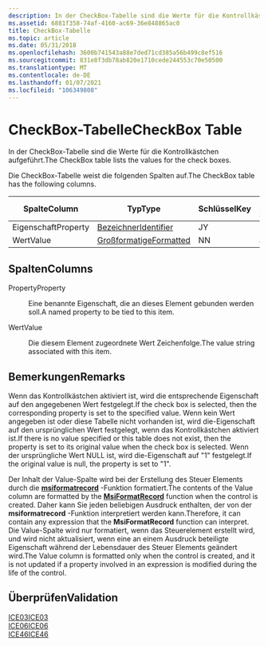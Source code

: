 ```yaml
---
description: In der CheckBox-Tabelle sind die Werte für die Kontrollkästchen aufgeführt.
ms.assetid: 6881f358-74af-4160-ac69-36e848865ac0
title: CheckBox-Tabelle
ms.topic: article
ms.date: 05/31/2018
ms.openlocfilehash: 3600b741543a88e7ded71cd385a56b499c8ef516
ms.sourcegitcommit: 831e8f3db78ab820e1710cede244553c70e50500
ms.translationtype: MT
ms.contentlocale: de-DE
ms.lasthandoff: 01/07/2021
ms.locfileid: "106349808"
---
```

# <a name="checkbox-table"></a><span data-ttu-id="d65b5-103">CheckBox-Tabelle</span><span class="sxs-lookup"><span data-stu-id="d65b5-103">CheckBox Table</span></span>

<span data-ttu-id="d65b5-104">In der CheckBox-Tabelle sind die Werte für die Kontrollkästchen aufgeführt.</span><span class="sxs-lookup"><span data-stu-id="d65b5-104">The CheckBox table lists the values for the check boxes.</span></span>

<span data-ttu-id="d65b5-105">Die CheckBox-Tabelle weist die folgenden Spalten auf.</span><span class="sxs-lookup"><span data-stu-id="d65b5-105">The CheckBox table has the following columns.</span></span>



| <span data-ttu-id="d65b5-106">Spalte</span><span class="sxs-lookup"><span data-stu-id="d65b5-106">Column</span></span>   | <span data-ttu-id="d65b5-107">Typ</span><span class="sxs-lookup"><span data-stu-id="d65b5-107">Type</span></span>                         | <span data-ttu-id="d65b5-108">Schlüssel</span><span class="sxs-lookup"><span data-stu-id="d65b5-108">Key</span></span> | <span data-ttu-id="d65b5-109">Nullwerte zulässig</span><span class="sxs-lookup"><span data-stu-id="d65b5-109">Nullable</span></span> |
|----------|------------------------------|-----|----------|
| <span data-ttu-id="d65b5-110">Eigenschaft</span><span class="sxs-lookup"><span data-stu-id="d65b5-110">Property</span></span> | [<span data-ttu-id="d65b5-111">Bezeichner</span><span class="sxs-lookup"><span data-stu-id="d65b5-111">Identifier</span></span>](identifier.md) | <span data-ttu-id="d65b5-112">J</span><span class="sxs-lookup"><span data-stu-id="d65b5-112">Y</span></span>   | <span data-ttu-id="d65b5-113">N</span><span class="sxs-lookup"><span data-stu-id="d65b5-113">N</span></span>        |
| <span data-ttu-id="d65b5-114">Wert</span><span class="sxs-lookup"><span data-stu-id="d65b5-114">Value</span></span>    | [<span data-ttu-id="d65b5-115">Großformatige</span><span class="sxs-lookup"><span data-stu-id="d65b5-115">Formatted</span></span>](formatted.md)   | <span data-ttu-id="d65b5-116">N</span><span class="sxs-lookup"><span data-stu-id="d65b5-116">N</span></span>   | <span data-ttu-id="d65b5-117">J</span><span class="sxs-lookup"><span data-stu-id="d65b5-117">Y</span></span>        |



 

## <a name="columns"></a><span data-ttu-id="d65b5-118">Spalten</span><span class="sxs-lookup"><span data-stu-id="d65b5-118">Columns</span></span>

<dl> <dt>

<span data-ttu-id="d65b5-119"><span id="Property"></span><span id="property"></span><span id="PROPERTY"></span>Property</span><span class="sxs-lookup"><span data-stu-id="d65b5-119"><span id="Property"></span><span id="property"></span><span id="PROPERTY"></span>Property</span></span>
</dt> <dd>

<span data-ttu-id="d65b5-120">Eine benannte Eigenschaft, die an dieses Element gebunden werden soll.</span><span class="sxs-lookup"><span data-stu-id="d65b5-120">A named property to be tied to this item.</span></span>

</dd> <dt>

<span data-ttu-id="d65b5-121"><span id="Value"></span><span id="value"></span><span id="VALUE"></span>Wert</span><span class="sxs-lookup"><span data-stu-id="d65b5-121"><span id="Value"></span><span id="value"></span><span id="VALUE"></span>Value</span></span>
</dt> <dd>

<span data-ttu-id="d65b5-122">Die diesem Element zugeordnete Wert Zeichenfolge.</span><span class="sxs-lookup"><span data-stu-id="d65b5-122">The value string associated with this item.</span></span>

</dd> </dl>

## <a name="remarks"></a><span data-ttu-id="d65b5-123">Bemerkungen</span><span class="sxs-lookup"><span data-stu-id="d65b5-123">Remarks</span></span>

<span data-ttu-id="d65b5-124">Wenn das Kontrollkästchen aktiviert ist, wird die entsprechende Eigenschaft auf den angegebenen Wert festgelegt.</span><span class="sxs-lookup"><span data-stu-id="d65b5-124">If the check box is selected, then the corresponding property is set to the specified value.</span></span> <span data-ttu-id="d65b5-125">Wenn kein Wert angegeben ist oder diese Tabelle nicht vorhanden ist, wird die-Eigenschaft auf den ursprünglichen Wert festgelegt, wenn das Kontrollkästchen aktiviert ist.</span><span class="sxs-lookup"><span data-stu-id="d65b5-125">If there is no value specified or this table does not exist, then the property is set to its original value when the check box is selected.</span></span> <span data-ttu-id="d65b5-126">Wenn der ursprüngliche Wert NULL ist, wird die-Eigenschaft auf "1" festgelegt.</span><span class="sxs-lookup"><span data-stu-id="d65b5-126">If the original value is null, the property is set to "1".</span></span>

<span data-ttu-id="d65b5-127">Der Inhalt der Value-Spalte wird bei der Erstellung des Steuer Elements durch die [**msiformatrecord**](/windows/desktop/api/Msiquery/nf-msiquery-msiformatrecorda) -Funktion formatiert.</span><span class="sxs-lookup"><span data-stu-id="d65b5-127">The contents of the Value column are formatted by the [**MsiFormatRecord**](/windows/desktop/api/Msiquery/nf-msiquery-msiformatrecorda) function when the control is created.</span></span> <span data-ttu-id="d65b5-128">Daher kann Sie jeden beliebigen Ausdruck enthalten, der von der **msiformatrecord** -Funktion interpretiert werden kann.</span><span class="sxs-lookup"><span data-stu-id="d65b5-128">Therefore, it can contain any expression that the **MsiFormatRecord** function can interpret.</span></span> <span data-ttu-id="d65b5-129">Die Value-Spalte wird nur formatiert, wenn das Steuerelement erstellt wird, und wird nicht aktualisiert, wenn eine an einem Ausdruck beteiligte Eigenschaft während der Lebensdauer des Steuer Elements geändert wird.</span><span class="sxs-lookup"><span data-stu-id="d65b5-129">The Value column is formatted only when the control is created, and it is not updated if a property involved in an expression is modified during the life of the control.</span></span>

## <a name="validation"></a><span data-ttu-id="d65b5-130">Überprüfen</span><span class="sxs-lookup"><span data-stu-id="d65b5-130">Validation</span></span>

<dl>

[<span data-ttu-id="d65b5-131">ICE03</span><span class="sxs-lookup"><span data-stu-id="d65b5-131">ICE03</span></span>](ice03.md)  
[<span data-ttu-id="d65b5-132">ICE06</span><span class="sxs-lookup"><span data-stu-id="d65b5-132">ICE06</span></span>](ice06.md)  
[<span data-ttu-id="d65b5-133">ICE46</span><span class="sxs-lookup"><span data-stu-id="d65b5-133">ICE46</span></span>](ice46.md)  
</dl>

 

 



